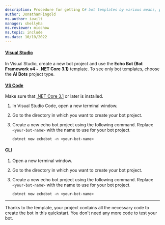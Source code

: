 ```yaml
---
description: Procedure for getting C# bot templates by various means, part of the quickstart to create a basic bot.
author: JonathanFingold
ms.author: iawilt
manager: shellyha
ms.reviewer: micchow
ms.topic: include
ms.date: 10/10/2022
---
```


#### [Visual Studio](#tab/vs)

In Visual Studio, create a new bot project and use the **Echo Bot (Bot Framework v4 - .NET Core 3.1)** template. To see only bot templates, choose the **AI Bots** project type.

#### [VS Code](#tab/vscode)

Make sure that [.NET Core 3.1](https://dotnet.microsoft.com/download) or later is installed.

1. In Visual Studio Code, open a new terminal window.
1. Go to the directory in which you want to create your bot project.
1. Create a new echo bot project using the following command. Replace `<your-bot-name>` with the name to use for your bot project.

   ```console
   dotnet new echobot -n <your-bot-name>
   ```

#### [CLI](#tab/cli)

1. Open a new terminal window.
1. Go to the directory in which you want to create your bot project.
1. Create a new echo bot project using the following command. Replace `<your-bot-name>` with the name to use for your bot project.

   ```console
   dotnet new echobot -n <your-bot-name>
   ```

---

Thanks to the template, your project contains all the necessary code to create the bot in this quickstart. You don't need any more code to test your bot.
